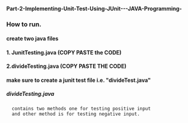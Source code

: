 #### Part-2-Implementing-Unit-Test-Using-JUnit---JAVA-Programming-

### How to run.
#### create two java files
#### 1. JunitTesting.java (COPY PASTE the CODE)
#### 2.divideTesting.java (COPY PASTE THE CODE)
#### make sure to create a junit test file i.e. "divideTest.java"

##### divideTesting.java

      contains two methods one for testing positive input
      and other method is for testing negative input.
      
      
